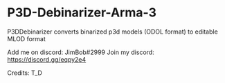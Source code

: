 # P3D-Debinarizer-Arma-3
P3DDebinarizer converts binarized p3d models (ODOL format) to editable MLOD format


Add me on discord: JimBob#2999
Join my discord: https://discord.gg/eqpy2e4


Credits:
T_D
